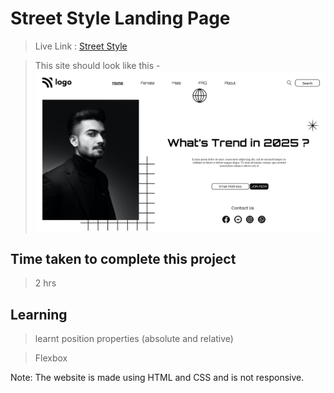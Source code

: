 # Street Style Landing Page

>Live Link : [Street Style](https://streetstyle-landing-page.netlify.app/)

>This site should look like this - 
![StreetStyle](https://raw.githubusercontent.com/aadepeng/StreetStyleLandingPage/master/Street%20Style%20Landing%20Page.png)

## Time taken to complete this project 
>2 hrs
## Learning 
>learnt position properties (absolute and relative)

>Flexbox

Note: The website is made using HTML and CSS and is not responsive.
